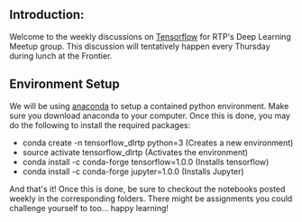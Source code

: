 


Introduction:
-------------

Welcome to the weekly discussions on [Tensorflow](https://www.tensorflow.org/) for RTP's Deep Learning Meetup group. This discussion will tentatively happen every Thursday during lunch at the Frontier.

Environment Setup
-----------------
We will be using [anaconda](https://docs.continuum.io/anaconda/install) to setup a contained python environment. Make sure you download anaconda to your computer. Once this is done, you may do the following to install the required packages:

 - conda create -n tensorflow_dlrtp python=3 (Creates a new environment)
 - source activate tensorflow_dlrtp (Activates the environment)
 - conda install -c conda-forge tensorflow=1.0.0 (Installs tensorflow)
 - conda install -c conda-forge jupyter=1.0.0 (Installs Jupyter)
 
 And that's it! Once this is done, be sure to checkout the notebooks posted weekly in the corresponding folders. There might be assignments you could challenge yourself to too... happy learning!
